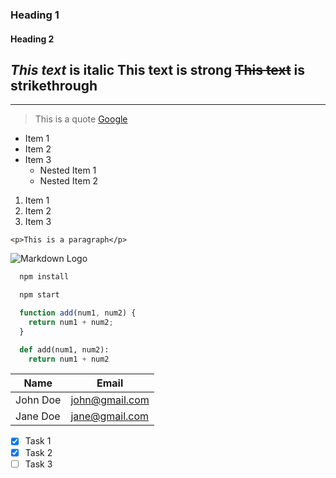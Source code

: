 <!-- Headings -->
### Heading 1
#### Heading 2

*This text* is italic
**This text** is strong
~~This text~~ is strikethrough
---
___
> This is a quote
[Google](https://www.google.ca "google")

* Item 1
* Item 2
* Item 3
  * Nested Item 1
  * Nested Item 2

1. Item 1
1. Item 2
1. Item 3

<!-- Inline Code Block -->
`<p>This is a paragraph</p>`

<!-- Images -->
![Markdown Logo](https://markdown-here.com/img/icon256.png)

<!-- Code Blocks -->
```bash
  npm install

  npm start
```

```javascript
  function add(num1, num2) {
    return num1 + num2;
  }
```

```python
  def add(num1, num2):
    return num1 + num2
```

<!-- Tables -->
| Name     | Email          |
| -------- | -------------- |
| John Doe | john@gmail.com |
| Jane Doe | jane@gmail.com |

<!-- Task List -->
* [x] Task 1
* [x] Task 2
* [ ] Task 3